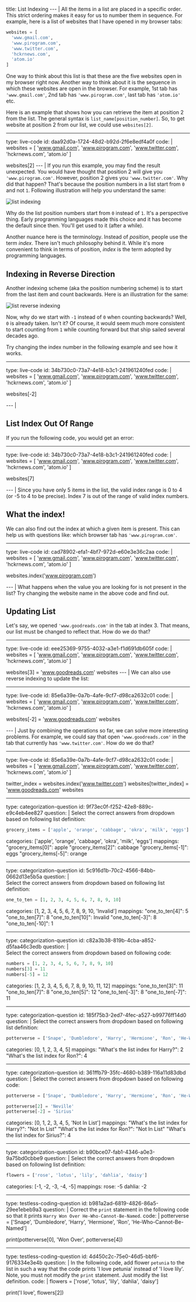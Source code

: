 title: List Indexing
--- |
  All the items in a list are placed in a specific order. This strict ordering makes it easy for us to number them in sequence. For example, here is a list of websites that I have opened in my browser tabs:

  ```Python
  websites = [
    'www.gmail.com',
    'www.pirogram.com',
    'www.twitter.com',
    'hckrnews.com',
    'atom.io'
  ]
  ```

  One way to think about this list is that these are the five websites open in my browser right now. Another way to think about it is the sequence in which these websites are open in the browser. For example, 1st tab has `'www.gmail.com'`, 2nd tab has `'www.pirogram.com'`, last tab has `'atom.io'` etc.

  Here is an example that shows how you can retrieve the item at position 2 from the list. The general syntax is `list_name[position_number]`. So, to get website at position 2 from our list, we could use `websites[2]`.

---
type: live-code
id: daa92d0a-1724-48d2-b92d-2f6e8edf4a0f
code: |
  websites = [
    'www.gmail.com',
    'www.pirogram.com',
    'www.twitter.com',
    'hckrnews.com',
    'atom.io'
  ]

  websites[2]
--- |
  If you run this example, you may find the result unexpected. You would have thought that position 2 will give you `'www.pirogram.com'`. However, position 2 gives you `'www.twitter.com'`. Why did that happen? That's because the position numbers in a list start from `0` and not `1`. Following illustration will help you understand the same:

  ![list indexing](assets/img/list-indexing.svg)

  Why do the list position numbers start from `0` instead of `1`. It's a perspective thing. Early programming languages made this choice and it has become the default since then. You'll get used to it (after a while).

  Another nuance here is the terminology. Instead of _position_, people use the term _index_. There isn't much philosophy behind it. While it's more convenient to think in terms of position, _index_ is the term adopted by programming languages.

  ## Indexing in Reverse Direction
  Another indexing scheme (aka the position numbering scheme) is to start from the last item and count backwards. Here is an illustration for the same:

  ![list reverse indexing](assets/img/list-reverse-indexing.svg)

  Now, why do we start with `-1` instead of `0` when counting backwards? Well, `0` is already taken. Isn't it? Of course, it would seem much more consistent to start counting from `1` while counting forward but that ship sailed several decades ago.

  Try changing the index number in the following example and see how it works.

---
type: live-code
id: 34b730c0-73a7-4e18-b3c1-241961240fed
code: |
  websites = [
    'www.gmail.com',
    'www.pirogram.com',
    'www.twitter.com',
    'hckrnews.com',
    'atom.io'
  ]

  websites[-2]

--- |

  ## List Index Out Of Range

  If you run the following code, you would get an error:

---
type: live-code
id: 34b730c0-73a7-4e18-b3c1-241961240fed
code: |
  websites = [
    'www.gmail.com',
    'www.pirogram.com',
    'www.twitter.com',
    'hckrnews.com',
    'atom.io'
  ]

  websites[7]

--- |
  Since you have only 5 items in the list, the valid index range is 0 to 4 (or -5 to 4 to be precise). Index 7 is out of the range of valid index numbers.

  ## What the index!

  We can also find out the index at which a given item is present. This can help us with questions like: which browser tab has `'www.pirogram.com'`.

---
type: live-code
id: cad78902-efa1-4bf7-972d-e60e3e36c2aa
code: |
  websites = [
    'www.gmail.com',
    'www.pirogram.com',
    'www.twitter.com',
    'hckrnews.com',
    'atom.io'
  ]

  websites.index('www.pirogram.com')

--- |
  What happens when the value you are looking for is not present in the list? Try changing the website name in the above code and find out.

  ## Updating List

  Let's say, we opened `'www.goodreads.com'` in the tab at index 3. That means, our list must be changed to reflect that. How do we do that?

---
type: live-code
id: eee25369-9755-4032-a3e1-f1d691db605f
code: |
  websites = [
    'www.gmail.com',
    'www.pirogram.com',
    'www.twitter.com',
    'hckrnews.com',
    'atom.io'
  ]

  websites[3] = 'www.goodreads.com'
  websites
--- |
  We can also use reverse indexing to update the list:

---
type: live-code
id: 85e6a39e-0a7b-4afe-9cf7-d98ca2632c01
code: |
  websites = [
    'www.gmail.com',
    'www.pirogram.com',
    'www.twitter.com',
    'hckrnews.com',
    'atom.io'
  ]

  websites[-2] = 'www.goodreads.com'
  websites

--- |
  Just by combining the operations so far, we can solve more interesting problems. For example, we could say that open `'www.goodreads.com'` in the tab that currently has `'www.twitter.com'`. How do we do that?

---
type: live-code
id: 85e6a39e-0a7b-4afe-9cf7-d98ca2632c01
code: |
  websites = [
    'www.gmail.com',
    'www.pirogram.com',
    'www.twitter.com',
    'hckrnews.com',
    'atom.io'
  ]

  twitter_index = websites.index('www.twitter.com')
  websites[twitter_index] = 'www.goodreads.com'
  websites

---
type: categorization-question
id: 9f73ec0f-f252-42e8-889c-e9c4eb4ee827
question: |
  Select the correct answers from dropdown based on following list definition:

  ```python
  grocery_items = ['apple', 'orange', 'cabbage', 'okra', 'milk', 'eggs']
  ```
categories: ['apple', 'orange', 'cabbage', 'okra', 'milk', 'eggs']
mappings:
  "grocery_items[0]": apple
  "grocery_items[2]": cabbage
  "grocery_items[-1]": eggs
  "grocery_items[-5]": orange

---
type: categorization-question
id: 5c916d1b-70c2-4566-84bb-0662d13e5b5a
question: |  
  Select the correct answers from dropdown based on following list definition:

  ```python
  one_to_ten = [1, 2, 3, 4, 5, 6, 7, 8, 9, 10]
  ```
categories: [1, 2, 3, 4, 5, 6, 7, 8, 9, 10, 'Invalid']
mappings:
  "one_to_ten[4]": 5
  "one_to_ten[7]": 8
  "one_to_ten[10]": Invalid
  "one_to_ten[-3]": 8
  "one_to_ten[-10]": 1

---
type: categorization-question
id: c82a3b38-819b-4cba-a852-d5faa46c3edb
question: |  
  Select the correct answers from dropdown based on following code:

  ```python
  numbers = [1, 2, 3, 4, 5, 6, 7, 8, 9, 10]
  numbers[3] = 11
  numbers[-5] = 12
  ```
categories: [1, 2, 3, 4, 5, 6, 7, 8, 9, 10, 11, 12]
mappings:
  "one_to_ten[3]": 11
  "one_to_ten[7]": 8
  "one_to_ten[5]": 12
  "one_to_ten[-3]": 8
  "one_to_ten[-7]": 11

---
type: categorization-question
id: 185f75b3-2ed7-4fec-a527-b99776ff14d0
question: |
  Select the correct answers from dropdown based on following list definition:

  ```python
  potterverse = ['Snape', 'Dumbledore', 'Harry', 'Hermione', 'Ron', 'He-Who-Cannot-Be-Named']
  ```
categories: [0, 1, 2, 3, 4, 5]
mappings:
  "What's the list index for Harry?": 2
  "What's the list index for Ron?": 4

---
type: categorization-question
id: 361ffb79-35fc-4680-b389-116a11d83dbd
question: |
  Select the correct answers from dropdown based on following code:

  ```python
  potterverse = ['Snape', 'Dumbledore', 'Harry', 'Hermione', 'Ron', 'He-Who-Cannot-Be-Named']

  potterverse[2] = 'Neville'
  potterverse[-2] = 'Sirius'
  ```
categories: [0, 1, 2, 3, 4, 5, 'Not In List']
mappings:
  "What's the list index for Harry?": "Not In List"
  "What's the list index for Ron?": "Not In List"
  "What's the list index for Sirius?": 4

---
type: categorization-question
id: b90bce07-fab1-4346-a0e3-9a75bd0cbbe9
question: |
  Select the correct answers from dropdown based on following list definition:

  ```python
  flowers = ['rose', 'lotus', 'lily', 'dahlia', 'daisy']
  ```
categories: [-1, -2, -3, -4, -5]
mappings:
  rose: -5
  dahlia: -2

---
type: testless-coding-question
id: b981a2ad-6819-4826-86a5-29ee1ebeb9a3
question: |
  Correct the `print` statement in the following code so that it prints `Harry Won Over He-Who-Cannot-Be-Named`.
code: |
  potterverse = ['Snape', 'Dumbledore', 'Harry', 'Hermione', 'Ron', 'He-Who-Cannot-Be-Named']

  print(potterverse[0], 'Won Over', potterverse[4])

---
type: testless-coding-question
id: 4d450c2c-75e0-46d5-bbf6-9176334e3e4b
question: |
  In the following code, add flower `petunia` to the list in such a way that the code prints 'I love petunia' instead of 'I love lily'. Note, you must not modify the `print` statement. Just modify the list definition.
code: |
  flowers = ['rose', 'lotus', 'lily', 'dahlia', 'daisy']

  print('I love', flowers[2])
